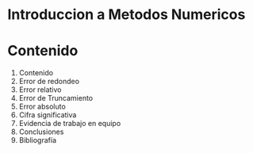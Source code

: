 # Introduccion a Metodos Numericos

# Contenido

1. Contenido
2. Error de redondeo
3. Error relativo
4. Error de Truncamiento
5. Error absoluto
6. Cifra significativa
7. Evidencia de trabajo en equipo
8. Conclusiones
9. Bibliografía
